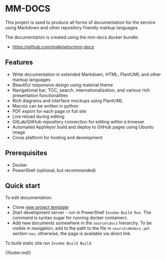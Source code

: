 ﻿# MM-DOCS

This project is used to produce all forms of documentation for the service using Markdown and other repository friendly markup languages.

The documentation is created using the mm-docs docker bundle:

- https://github.com/majkinetor/mm-docs

## Features

- Write documentation in extended Markdown, HTML, PlantUML and other markup languages
- Beautiful responsive design using material theme
- Navigational bar, TOC, search, internationalization, and various rich presentation functionalities
- Rich diagrams and interface mockups using PlantUML
- Macros can be written in python
- PDF export for each page or full site
- Live reload during editing
- GitLab/GitHub repository connection for editing within a browser
- Automated AppVeyor build and deploy to GitHub pages using Ubuntu image
- Cross platform for hosting and development

## Prerequisites

- Docker
- PowerShell (optional, but recommended)

## Quick start

To edit documentation:

- Clone [new project template](https://github.com/majkinetor/mm-docs-template)
- Start development server - run in PowerShell `Invoke-Build Run`. The command is syntax sugar for running docker containers.
- Add new documents somewhere in the `source\docs` hierarchy. To be visible in navigation, add to the path to the file in `source\mkdocs.yml` section `nav`, otherwise, the page is available via direct link.

To build static site run `Invoke-Build Build`.

{!footer.md!}
